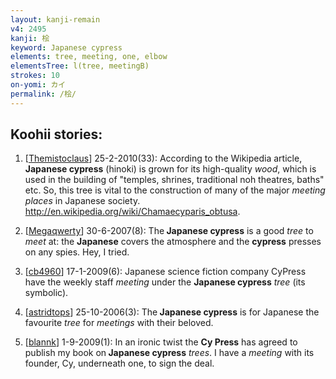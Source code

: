 ```yaml
---
layout: kanji-remain
v4: 2495
kanji: 桧
keyword: Japanese cypress
elements: tree, meeting, one, elbow
elementsTree: l(tree, meetingB)
strokes: 10
on-yomi: カイ
permalink: /桧/
---
```


## Koohii stories: 

1) [<a href="http://kanji.koohii.com/profile/Themistoclaus">Themistoclaus</a>] 25-2-2010(33): According to the Wikipedia article,<strong> Japanese cypress</strong> (hinoki) is grown for its high-quality <em>wood</em>, which is used in the building of &quot;temples, shrines, traditional noh theatres, baths&quot; etc. So, this tree is vital to the construction of many of the major <em>meeting places</em> in Japanese society. <a href="http://en.wikipedia.org/wiki/Chamaecyparis_obtusa">http://en.wikipedia.org/wiki/Chamaecyparis_obtusa</a>.

2) [<a href="http://kanji.koohii.com/profile/Megaqwerty">Megaqwerty</a>] 30-6-2007(8): The<strong> Japanese cypress</strong> is a good <em>tree</em> to <em>meet</em> at: the <strong>Japanese</strong> covers the atmosphere and the <strong>cypress</strong> presses on any spies. Hey, I tried.

3) [<a href="http://kanji.koohii.com/profile/cb4960">cb4960</a>] 17-1-2009(6): Japanese science fiction company CyPress have the weekly staff <em>meeting</em> under the <strong>Japanese cypress</strong> <em>tree</em> (its symbolic).

4) [<a href="http://kanji.koohii.com/profile/astridtops">astridtops</a>] 25-10-2006(3): The<strong> Japanese cypress</strong> is for Japanese the favourite <em>tree</em> for <em>meetings</em> with their beloved.

5) [<a href="http://kanji.koohii.com/profile/blannk">blannk</a>] 1-9-2009(1): In an ironic twist the <strong>Cy Press</strong> has agreed to publish my book on<strong> Japanese cypress</strong> <em>trees</em>. I have a <em>meeting</em> with its founder, Cy, underneath one, to sign the deal.

